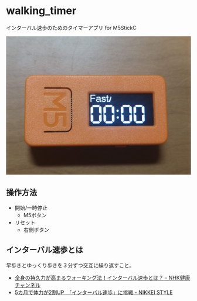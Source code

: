 # walking_timer

インターバル速歩のためのタイマーアプリ for M5StickC

![m5](docs/images/pic.jpg)

## 操作方法

- 開始/一時停止
  - M5ボタン
- リセット
  - 右側ボタン

## インターバル速歩とは

早歩きとゆっくり歩きを３分ずつ交互に繰り返すこと。

- [全身の持久力が高まるウォーキング法！インターバル速歩とは？ - NHK健康チャンネル](https://www.nhk.or.jp/kenko/atc_13.html)
- [5カ月で体力が2割UP　「インターバル速歩」に挑戦 - NIKKEI STYLE](https://style.nikkei.com/article/DGXKZO58441220U0A420C2W11300/)
